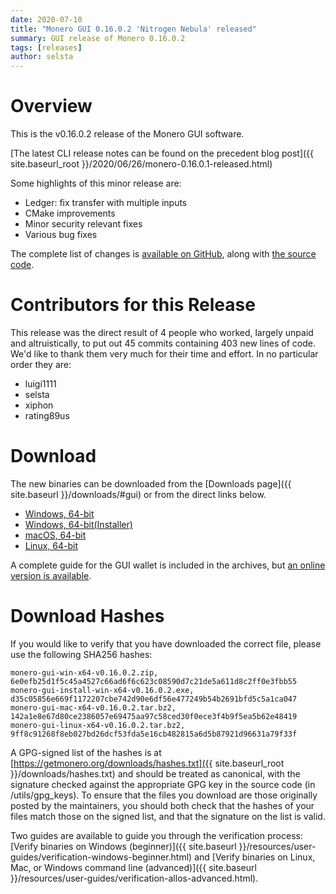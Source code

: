 ```yaml
---
date: 2020-07-10
title: "Monero GUI 0.16.0.2 'Nitrogen Nebula' released"
summary: GUI release of Monero 0.16.0.2
tags: [releases]
author: selsta
---
```


# Overview

This is the v0.16.0.2 release of the Monero GUI software.

[The latest CLI release notes can be found on the precedent blog post]({{ site.baseurl_root }}/2020/06/26/monero-0.16.0.1-released.html)

Some highlights of this minor release are:

- Ledger: fix transfer with multiple inputs
- CMake improvements
- Minor security relevant fixes
- Various bug fixes

The complete list of changes is [available on GitHub](https://github.com/monero-project/monero-gui/compare/v0.16.0.0...v0.16.0.2), along with [the source code](https://github.com/monero-project/monero-gui/tree/v0.16.0.2).

# Contributors for this Release

This release was the direct result of 4 people who worked, largely unpaid and altruistically, to put out 45 commits containing 403 new lines of code. We'd like to thank them very much for their time and effort. In no particular order they are:

- luigi1111
- selsta
- xiphon
- rating89us

# Download

The new binaries can be downloaded from the [Downloads page]({{ site.baseurl }}/downloads/#gui) or from the direct links below.

- [Windows, 64-bit](https://downloads.getmonero.org/gui/monero-gui-win-x64-v0.16.0.2.zip)
- [Windows, 64-bit(Installer)](https://downloads.getmonero.org/gui/monero-gui-install-win-x64-v0.16.0.2.exe)
- [macOS, 64-bit](https://downloads.getmonero.org/gui/monero-gui-mac-x64-v0.16.0.2.tar.bz2)
- [Linux, 64-bit](https://downloads.getmonero.org/gui/monero-gui-linux-x64-v0.16.0.2.tar.bz2)

A complete guide for the GUI wallet is included in the archives, but [an online version is available](https://github.com/monero-ecosystem/monero-GUI-guide/blob/master/monero-GUI-guide.md).

# Download Hashes

If you would like to verify that you have downloaded the correct file, please use the following SHA256 hashes:

```
monero-gui-win-x64-v0.16.0.2.zip, 6e0efb25d1f5c45a4527c66ad6f6c623c08590d7c21de5a611d8c2ff0e3fbb55
monero-gui-install-win-x64-v0.16.0.2.exe, d35c05856e669f1172207cbe742d90e6df56e477249b54b2691bfd5c5a1ca047
monero-gui-mac-x64-v0.16.0.2.tar.bz2, 142a1e8e67d80ce2386057e69475aa97c58ced30f0ece3f4b9f5ea5b62e48419
monero-gui-linux-x64-v0.16.0.2.tar.bz2, 9ff8c91268f8eb027bd26dcf53fda5e16cb482815a6d5b87921d96631a79f33f
```
A GPG-signed list of the hashes is at [https://getmonero.org/downloads/hashes.txt]({{ site.baseurl_root }}/downloads/hashes.txt) and should be treated as canonical, with the signature checked against the appropriate GPG key in the source code (in /utils/gpg_keys). To ensure that the files you download are those originally posted by the maintainers, you should both check that the hashes of your files match those on the signed list, and that the signature on the list is valid.

Two guides are available to guide you through the verification process: [Verify binaries on Windows (beginner)]({{ site.baseurl }}/resources/user-guides/verification-windows-beginner.html) and [Verify binaries on Linux, Mac, or Windows command line (advanced)]({{ site.baseurl }}/resources/user-guides/verification-allos-advanced.html).

